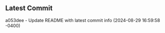 
## Latest Commit
a053dee - Update README with latest commit info (2024-08-29 16:59:58 -0400) <Yunxi-Zhou>

